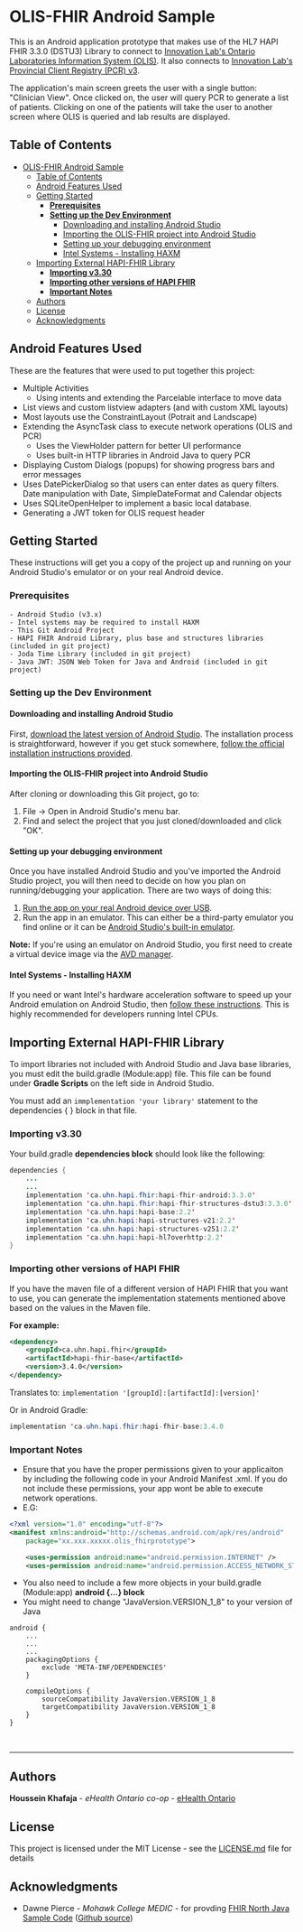 # OLIS-FHIR Android Sample

This is an Android application prototype that makes use of the HL7 HAPI FHIR 3.3.0 (DSTU3) Library to connect to [Innovation Lab's Ontario Laboratories Information System (OLIS)](https://www.innovation-lab.ca/ontario-laboratories-information-system). It also connects to [Innovation Lab's Provincial Client Registry (PCR) v3](https://www.innovation-lab.ca/Provincial-Client-Registry).

The application's main screen greets the user with a single button: "Clinician View". Once clicked on, the user will query PCR to generate a list of patients. Clicking on one of the patients will take the user to another screen where OLIS is queried and lab results are displayed.

## Table of Contents
- [OLIS-FHIR Android Sample](#olis-fhir-android-sample)
    - [Table of Contents](#table-of-contents)
    - [Android Features Used](#android-features-used)
    - [Getting Started](#getting-started)
        - [**Prerequisites**](#prerequisites)
        - [**Setting up the Dev Environment**](#setting-up-the-dev-environment)
            - [Downloading and installing Android Studio](#downloading-and-installing-android-studio)
            - [Importing the OLIS-FHIR project into Android Studio](#importing-the-olis-fhir-project-into-android-studio)
            - [Setting up your debugging environment](#setting-up-your-debugging-environment)
            - [Intel Systems - Installing HAXM](#intel-systems---installing-haxm)
    - [Importing External HAPI-FHIR Library](#importing-external-hapi-fhir-library)
        - [**Importing v3.30**](#importing-v330)
        - [**Importing other versions of HAPI FHIR**](#importing-other-versions-of-hapi-fhir)
        - [**Important Notes**](#important-notes)
    - [Authors](#authors)
    - [License](#license)
    - [Acknowledgments](#acknowledgments)

## Android Features Used
These are the features that were used to put together this project:

- Multiple Activities 
    - Using intents and extending the Parcelable interface to move data
- List views and custom listview adapters (and with custom XML layouts)
- Most layouts use the ConstraintLayout (Potrait and Landscape)
- Extending the AsyncTask class to execute network operations (OLIS and PCR)
    - Uses the ViewHolder pattern for better UI performance
    - Uses built-in HTTP libraries in Android Java to query PCR
- Displaying Custom Dialogs (popups) for showing progress bars and error messages
- Uses DatePickerDialog so that users can enter dates as query filters. Date manipulation with Date, SimpleDateFormat and Calendar objects
- Uses SQLiteOpenHelper to implement a basic local database.
- Generating a JWT token for OLIS request header

## Getting Started
These instructions will get you a copy of the project up and running on your Android Studio's emulator or on your real Android device.
### **Prerequisites**

```
- Android Studio (v3.x)
- Intel systems may be required to install HAXM
- This Git Android Project
- HAPI FHIR Android Library, plus base and structures libraries (included in git project)
- Joda Time Library (included in git project)
- Java JWT: JSON Web Token for Java and Android (included in git project)
```

### **Setting up the Dev Environment**
#### Downloading and installing Android Studio
First, [download the latest version of Android Studio](https://developer.android.com/studio/).
The installation process is straightforward, however if you get stuck somewhere, [follow the official installation instructions provided](https://developer.android.com/studio/install).

#### Importing the OLIS-FHIR project into Android Studio
After cloning or downloading this Git project, go to:
1. File -> Open in Android Studio's menu bar.
2. Find and select the project that you just cloned/downloaded and click "OK".

#### Setting up your debugging environment
Once you have installed Android Studio and you've imported the Android Studio project, you will then need to decide on how you plan on running/debugging your application. There are two ways of doing this:
1. [Run the app on your real Android device over USB](https://developer.android.com/studio/run/device).
2. Run the app in an emulator. This can either be a third-party emulator you find online or it can be [Android Studio's built-in emulator](https://developer.android.com/studio/run/emulator).

**Note:** If you're using an emulator on Android Studio, you first need to create a virtual device image via the [AVD manager](https://developer.android.com/studio/run/managing-avds).


#### Intel Systems - Installing HAXM
If you need or want Intel's hardware acceleration software to speed up your Android emulation on Android Studio, then [follow these instructions](https://developer.android.com/studio/run/emulator-acceleration). This is highly recommended for developers running Intel CPUs.

## Importing External HAPI-FHIR Library
To import libraries not included with Android Studio and Java base libraries, you must edit the build.gradle (Module:app) file. This file can be found under **Gradle Scripts** on the left side in Android Studio.

You must add an ```immplementation 'your library'``` statement to the dependencies { } block in that file.
### **Importing v3.30**
Your build.gradle **dependencies block** should look like the following:
```java
dependencies {
    ...
    ...
    implementation 'ca.uhn.hapi.fhir:hapi-fhir-android:3.3.0'
    implementation 'ca.uhn.hapi.fhir:hapi-fhir-structures-dstu3:3.3.0'
    implementation 'ca.uhn.hapi:hapi-base:2.2'
    implementation 'ca.uhn.hapi:hapi-structures-v21:2.2'
    implementation 'ca.uhn.hapi:hapi-structures-v251:2.2'
    implementation 'ca.uhn.hapi:hapi-hl7overhttp:2.2'
}
```
### **Importing other versions of HAPI FHIR**
If you have the maven file of a different version of HAPI FHIR that you want to use, you can generate the implementation statements mentioned above based on the values in the Maven file.

**For example:**
```XML
<dependency>
    <groupId>ca.uhn.hapi.fhir</groupId>
    <artifactId>hapi-fhir-base</artifactId>
    <version>3.4.0</version>
</dependency>
```
Translates to: ```implementation '[groupId]:[artifactId]:[version]' ```

Or in Android Gradle:

```java
implementation 'ca.uhn.hapi.fhir:hapi-fhir-base:3.4.0
```

### **Important Notes**
- Ensure that you have the proper permissions given to your applicaiton by including the following code in your Android Manifest .xml. If you do not include these permissions, your app wont be able to execute network operations.
- E.G:
```xml
<?xml version="1.0" encoding="utf-8"?>
<manifest xmlns:android="http://schemas.android.com/apk/res/android"
    package="xx.xxx.xxxxx.olis_fhirprototype">

    <uses-permission android:name="android.permission.INTERNET" />
    <uses-permission android:name="android.permission.ACCESS_NETWORK_STATE" />
```
- You also need to include a few more objects in your build.gradle (Module:app) **android {...} block**
- You might need to change "JavaVersion.VERSION_1_8" to your version of Java
```
android {
    ...
    ...
    ...
    packagingOptions {
        exclude 'META-INF/DEPENDENCIES'
    }

    compileOptions {
        sourceCompatibility JavaVersion.VERSION_1_8
        targetCompatibility JavaVersion.VERSION_1_8
    }
}
```
<br/>

---
## Authors
**Houssein Khafaja** - *eHealth Ontario co-op* - [eHealth Ontario](https://www.ehealthontario.on.ca/en/)

## License
This project is licensed under the MIT License - see the [LICENSE.md](LICENSE.md) file for details

## Acknowledgments
* Dawne Pierce - *Mohawk College MEDIC* - for provding [FHIR North Java Sample Code](https://www.innovation-lab.ca/repository/ViewRepository?id=1911d245-5c6c-4156-bd7d-2f0701d6ce28) ([Github source](https://github.com/EHO-Innovation-Lab/FHIRNorthJava))